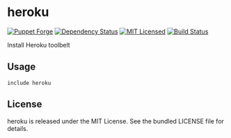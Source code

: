 heroku
==============

[![Puppet Forge](https://img.shields.io/puppetforge/v/halyard/heroku.svg)](https://forge.puppetlabs.com/halyard/heroku)
[![Dependency Status](https://img.shields.io/gemnasium/halyard/puppet-heroku.svg)](https://gemnasium.com/halyard/puppet-heroku)
[![MIT Licensed](https://img.shields.io/badge/license-MIT-green.svg)](https://tldrlegal.com/license/mit-license)
[![Build Status](https://img.shields.io/circleci/project/halyard/puppet-heroku/master.svg)](https://circleci.com/gh/halyard/puppet-heroku)

Install Heroku toolbelt

## Usage

```puppet
include heroku
```

## License

heroku is released under the MIT License. See the bundled LICENSE file for details.

